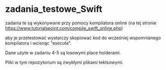 # zadania_testowe_Swift
zadania te są wykonywane przy pomocy kompilatora online (na tej stronie https://www.tutorialspoint.com/compile_swift_online.php)

aby je przetestować wystarczy skopiować kod do wcześniej wspomnianego kompilatora i wcisnąc "execute".

Dane użyte w zadaniu 4-5 są losowymi place holderami.

Pliki w tym repozytorium są zwykłymi plikami tektsowymi.
